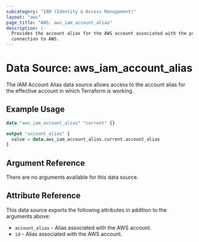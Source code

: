 ```yaml
---
subcategory: "IAM (Identity & Access Management)"
layout: "aws"
page_title: "AWS: aws_iam_account_alias"
description: |-
  Provides the account alias for the AWS account associated with the provider
  connection to AWS.
---
```


# Data Source: aws_iam_account_alias

The IAM Account Alias data source allows access to the account alias
for the effective account in which Terraform is working.

## Example Usage

```terraform
data "aws_iam_account_alias" "current" {}

output "account_alias" {
  value = data.aws_iam_account_alias.current.account_alias
}
```

## Argument Reference

There are no arguments available for this data source.

## Attribute Reference

This data source exports the following attributes in addition to the arguments above:

* `account_alias` - Alias associated with the AWS account.
* `id` - Alias associated with the AWS account.
